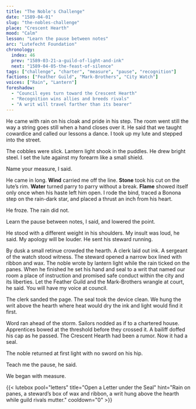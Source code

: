 ```yaml
---
title: "The Noble's Challenge"
date: "1589-04-01"
slug: "the-nobles-challenge"
place: "Crescent Hearth"
mood: "Calm"
lesson: "Learn the pause between notes"
arc: "Lutefecht Foundation"
chronology:
  index: 46
  prev: "1589-03-21-a-guild-of-light-and-ink"
  next: "1589-04-05-the-feast-of-silence"
tags: ["challenge", "charter", "measure", "pause", "recognition"]
factions: ["Feather Guild", "Mark-Brothers", "City Watch"]
voices: ["Rain", "Lantern"]
foreshadow:
  - "Council eyes turn toward the Crescent Hearth"
  - "Recognition wins allies and breeds rivals"
  - "A writ will travel farther than its bearer"
---
```


He came with rain on his cloak and pride in his step. The room went still the way a string goes still when a hand closes over it. He said that we taught cowardice and called our lessons a dance. I took up my lute and stepped into the street.

The cobbles were slick. Lantern light shook in the puddles. He drew bright steel. I set the lute against my forearm like a small shield.

Name your measure, I said.

He came in long. **Wind** carried me off the line. **Stone** took his cut on the lute’s rim. **Water** turned parry to parry without a break. **Flame** showed itself only once when his haste left him open. I rode the bind, traced a Bonona step on the rain-dark star, and placed a thrust an inch from his heart.

He froze. The rain did not.

Learn the pause between notes, I said, and lowered the point.

He stood with a different weight in his shoulders. My insult was loud, he said. My apology will be louder. He sent his steward running.

By dusk a small retinue crowded the hearth. A clerk laid out ink. A sergeant of the watch stood witness. The steward opened a narrow box lined with ribbon and wax. The noble wrote by lantern light while the rain ticked on the panes. When he finished he set his hand and seal to a writ that named our room a place of instruction and promised safe conduct within the city and its liberties. Let the Feather Guild and the Mark-Brothers wrangle at court, he said. You will have my voice at council.

The clerk sanded the page. The seal took the device clean. We hung the writ above the hearth where heat would dry the ink and light would find it first.

Word ran ahead of the storm. Sailors nodded as if to a chartered house. Apprentices bowed at the threshold before they crossed it. A bailiff doffed his cap as he passed. The Crescent Hearth had been a rumor. Now it had a seal.

The noble returned at first light with no sword on his hip.

Teach me the pause, he said.

We began with measure.

{{< lutebox pool="letters" title="Open a Letter under the Seal" hint="Rain on panes, a steward’s box of wax and ribbon, a writ hung above the hearth while guild rivals mutter." cooldown="0" >}}
